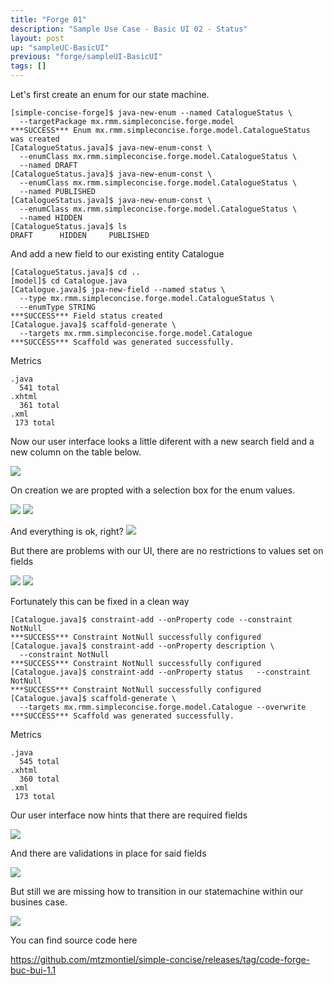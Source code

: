 ```yaml
---
title: "Forge 01"
description: "Sample Use Case - Basic UI 02 - Status"
layout: post
up: "sampleUC-BasicUI"
previous: "forge/sampleUI-BasicUI"
tags: []
---
```


Let's first create an enum for our state machine.

~~~
[simple-concise-forge]$ java-new-enum --named CatalogueStatus \
  --targetPackage mx.rmm.simpleconcise.forge.model
***SUCCESS*** Enum mx.rmm.simpleconcise.forge.model.CatalogueStatus was created
[CatalogueStatus.java]$ java-new-enum-const \
  --enumClass mx.rmm.simpleconcise.forge.model.CatalogueStatus \
  --named DRAFT
[CatalogueStatus.java]$ java-new-enum-const \
  --enumClass mx.rmm.simpleconcise.forge.model.CatalogueStatus \
  --named PUBLISHED
[CatalogueStatus.java]$ java-new-enum-const \
  --enumClass mx.rmm.simpleconcise.forge.model.CatalogueStatus \
  --named HIDDEN
[CatalogueStatus.java]$ ls
DRAFT      HIDDEN     PUBLISHED  

~~~

And add a new field to our existing entity Catalogue

~~~
[CatalogueStatus.java]$ cd ..   
[model]$ cd Catalogue.java
[Catalogue.java]$ jpa-new-field --named status \
  --type mx.rmm.simpleconcise.forge.model.CatalogueStatus \
  --enumType STRING 
***SUCCESS*** Field status created
[Catalogue.java]$ scaffold-generate \
  --targets mx.rmm.simpleconcise.forge.model.Catalogue
***SUCCESS*** Scaffold was generated successfully.

~~~

Metrics

~~~
.java
  541 total
.xhtml
  361 total
.xml
 173 total

~~~

Now our user interface looks a little diferent with a new search field and 
a new column on the table below.

<img src="{{site.url}}/assets/images/suc-bui-forge/006.png" />

On creation we are propted with a selection box for the enum values.

<img src="{{site.url}}/assets/images/suc-bui-forge/007.png" />
<img src="{{site.url}}/assets/images/suc-bui-forge/008.png" />

And everything is ok, right?
<img src="{{site.url}}/assets/images/suc-bui-forge/009.png" />

But there are problems with our UI, there are no restrictions to values set
on fields

<img src="{{site.url}}/assets/images/suc-bui-forge/010.png" />
<img src="{{site.url}}/assets/images/suc-bui-forge/011.png" />

Fortunately this can be fixed in a clean way

~~~
[Catalogue.java]$ constraint-add --onProperty code --constraint NotNull 
***SUCCESS*** Constraint NotNull successfully configured
[Catalogue.java]$ constraint-add --onProperty description \
  --constraint NotNull
***SUCCESS*** Constraint NotNull successfully configured
[Catalogue.java]$ constraint-add --onProperty status   --constraint NotNull
***SUCCESS*** Constraint NotNull successfully configured
[Catalogue.java]$ scaffold-generate \
  --targets mx.rmm.simpleconcise.forge.model.Catalogue --overwrite
***SUCCESS*** Scaffold was generated successfully.

~~~

Metrics

~~~
.java
  545 total
.xhtml
  360 total
.xml
 173 total

~~~

Our user interface now hints that there are required fields

<img src="{{site.url}}/assets/images/suc-bui-forge/012.png" />

And there are validations in place for said fields

<img src="{{site.url}}/assets/images/suc-bui-forge/013.png" />

But still we are missing how to transition in our statemachine within our
busines case.

<img src="{{site.url}}/assets/dot/su-baui-catalogue-status.dot.svg" />

You can find source code here

https://github.com/mtzmontiel/simple-concise/releases/tag/code-forge-buc-bui-1.1

